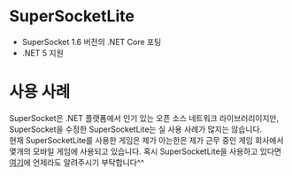 # SuperSocketLite
- SuperSocket 1.6 버전의 .NET Core 포팅
- .NET 5 지원  
      
	  
# 사용 사례
SuperSocket은 .NET 플랫폼에서 인기 있는 오픈 소스 네트워크 라이브러리이지만, SuperSocket을 수정한 SuperSocketLite는 실 사용 사례가 많지는 않습니다.  
현재 SuperSocketLite를 사용한 게임은 제가 아는한은 제가 근무 중인 게임 회사에서 몇개의 모바일 게임에 사용되고 있습니다. 
혹시 SuperSocketLite을 사용하고 있다면 [여기](https://github.com/jacking75/SuperSocketLite/discussions/19)에 언제라도 알려주시기 부탁합니다^^  